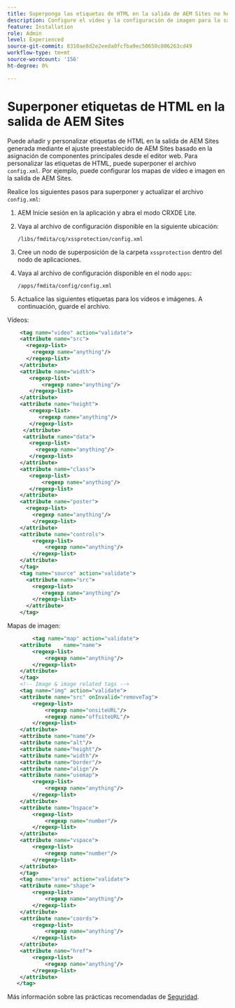 ```yaml
---
title: Superponga las etiquetas de HTML en la salida de AEM Sites no heredada
description: Configure el vídeo y la configuración de imagen para la salida de aem sites en función de la asignación de componentes principales
feature: Installation
role: Admin
level: Experienced
source-git-commit: 8310ae8d2e2eeda0fcfba9ec50650c806263cd49
workflow-type: tm+mt
source-wordcount: '156'
ht-degree: 0%

---
```



# Superponer etiquetas de HTML en la salida de AEM Sites

Puede añadir y personalizar etiquetas de HTML en la salida de AEM Sites generada mediante el ajuste preestablecido de AEM Sites basado en la asignación de componentes principales desde el editor web. Para personalizar las etiquetas de HTML, puede superponer el archivo `config.xml`. Por ejemplo, puede configurar los mapas de vídeo e imagen en la salida de AEM Sites.

Realice los siguientes pasos para superponer y actualizar el archivo `config.xml`:

1. AEM Inicie sesión en la aplicación y abra el modo CRXDE Lite.

1. Vaya al archivo de configuración disponible en la siguiente ubicación:

   `/libs/fmdita/cq/xssprotection/config.xml`

1. Cree un nodo de superposición de la carpeta `xssprotection` dentro del nodo de aplicaciones.

1. Vaya al archivo de configuración disponible en el nodo `apps`:

   `/apps/fmdita/config/config.xml`

1. Actualice las siguientes etiquetas para los vídeos e imágenes. A continuación, guarde el archivo.

Vídeos:

```XML
    <tag name="video" action="validate">
   	<attribute name="src">
      <regexp-list>
        <regexp name="anything"/>
      </regexp-list>
    </attribute>
    <attribute name="width">
       <regexp-list>
           <regexp name="anything"/>
       </regexp-list>
    </attribute>
    <attribute name="height">
       <regexp-list>
          <regexp name="anything"/>
       </regexp-list>
     </attribute>
     <attribute name="data">
       <regexp-list>
         <regexp name="anything"/>
       </regexp-list>
    </attribute>
    <attribute name="class">
       <regexp-list>
           <regexp name="anything"/>
       </regexp-list>
    </attribute>
    <attribute name="poster">
      <regexp-list>
        <regexp name="anything"/>
        </regexp-list>
    </attribute>
    <attribute name="controls">
        <regexp-list>
            <regexp name="anything"/>
        </regexp-list>
    </attribute>
    </tag>
    <tag name="source" action="validate">
      <attribute name="src">
        <regexp-list>
           <regexp name="anything"/>
        </regexp-list>
      </attribute>
    </tag>
```

Mapas de imagen:

```XML
    	<tag name="map" action="validate">
	<attribute    name="name">
		<regexp-list>
			<regexp name="anything"/>
		</regexp-list>
	</attribute>
    </tag>
    <!-- Image & image related tags -->
    <tag name="img" action="validate">
	<attribute name="src" onInvalid="removeTag">
		<regexp-list>
			<regexp name="onsiteURL"/>
			<regexp name="offsiteURL"/>
		</regexp-list>
	</attribute>
	<attribute name="name"/>
	<attribute name="alt"/>
	<attribute name="height"/>
	<attribute name="width"/>
	<attribute name="border"/>
	<attribute name="align"/>
	<attribute name="usemap">
		<regexp-list>
			<regexp name="anything"/>
		</regexp-list>
	</attribute>
	<attribute name="hspace">
		<regexp-list>
			<regexp name="number"/>
		</regexp-list>
	</attribute>
	<attribute name="vspace">
		<regexp-list>
			<regexp name="number"/>
		</regexp-list>
	</attribute>
    </tag>
    <tag name="area" action="validate">
	<attribute name="shape">
		<regexp-list>
			<regexp name="anything"/>
		</regexp-list>
	</attribute>
	<attribute name="coords">
		<regexp-list>
			<regexp name="anything"/>
		</regexp-list>
	</attribute>
	<attribute name="href">
		<regexp-list>
			<regexp name="anything"/>
		</regexp-list>
	</attribute>
   </tag>
```




Más información sobre las prácticas recomendadas de [Seguridad](https://experienceleague.adobe.com/es/docs/experience-manager-65/content/implementing/developing/introduction/security).